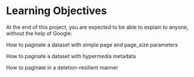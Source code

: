 # Learning Objectives
At the end of this project, you are expected to be able to explain to anyone, without the help of Google:

How to paginate a dataset with simple page and page_size parameters

How to paginate a dataset with hypermedia metadata

How to paginate in a deletion-resilient manner

